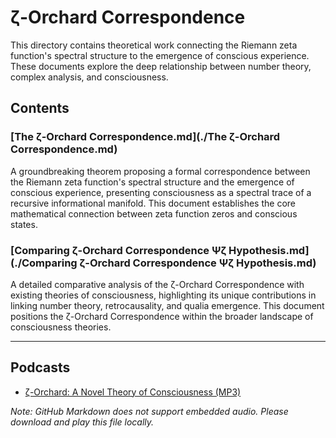 # ζ-Orchard Correspondence

This directory contains theoretical work connecting the Riemann zeta function's spectral structure to the emergence of conscious experience. These documents explore the deep relationship between number theory, complex analysis, and consciousness.

## Contents

### [The ζ-Orchard Correspondence.md](./The ζ-Orchard Correspondence.md)
A groundbreaking theorem proposing a formal correspondence between the Riemann zeta function's spectral structure and the emergence of conscious experience, presenting consciousness as a spectral trace of a recursive informational manifold. This document establishes the core mathematical connection between zeta function zeros and conscious states.

### [Comparing ζ-Orchard Correspondence Ψζ Hypothesis.md](./Comparing ζ-Orchard Correspondence Ψζ Hypothesis.md)
A detailed comparative analysis of the ζ-Orchard Correspondence with existing theories of consciousness, highlighting its unique contributions in linking number theory, retrocausality, and qualia emergence. This document positions the ζ-Orchard Correspondence within the broader landscape of consciousness theories.

---

## Podcasts

- [ζ-Orchard: A Novel Theory of Consciousness (MP3)](./ζ-Orchard_%20A%20Novel%20Theory%20of%20Consciousness.mp3)

*Note: GitHub Markdown does not support embedded audio. Please download and play this file locally.*
